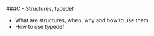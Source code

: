 ###C - Structures, typedef

* What are structures, when, why and how to use them
* How to use typedef